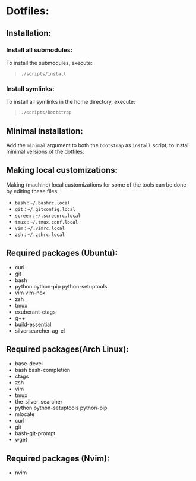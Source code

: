 Dotfiles:
=========

Installation:
-------------

### Install all submodules: ###

To install the submodules, execute:
 > `./scripts/install`

### Install symlinks: ###

To install all symlinks in the home directory, execute:
 > `./scripts/bootstrap`

Minimal installation:
---------------------

Add the `minimal` argument to both the `bootstrap` as `install` script, to install minimal versions of the dotfiles.

Making local customizations:
----------------------------

Making (machine) local customizations for some of the tools can be done by editing these files:

 * `bash` : `~/.bashrc.local`
 * `git` : `~/.gitconfig.local`
 * `screen` : `~/.screenrc.local`
 * `tmux` : `~/.tmux.conf.local`
 * `vim` : `~/.vimrc.local`
 * `zsh` : `~/.zshrc.local`

Required packages (Ubuntu):
---------------------------
 * curl
 * git
 * bash
 * python python-pip python-setuptools
 * vim vim-nox
 * zsh
 * tmux
 * exuberant-ctags
 * g++
 * build-essential
 * silversearcher-ag-el

Required packages(Arch Linux):
------------------------------
 * base-devel
 * bash bash-completion
 * ctags
 * zsh
 * vim
 * tmux
 * the_silver_searcher
 * python python-setuptools python-pip
 * mlocate
 * curl
 * git
 * bash-git-prompt
 * wget

Required packages (Nvim):
-------------------------
 * nvim


